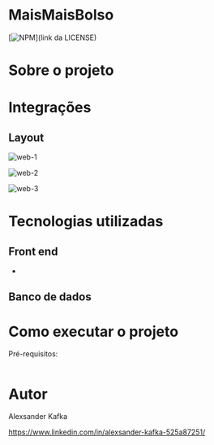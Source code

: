 # MaisMaisBolso
[![NPM](https://img.shields.io/npm/l/react)](link da LICENSE) 

# Sobre o projeto

# Integrações

## Layout
![web-1]()

![web-2]()

![web-3]()


# Tecnologias utilizadas

## Front end
- 

## Banco de dados

# Como executar o projeto
Pré-requisitos: 

```bash
```

# Autor

Alexsander Kafka

https://www.linkedin.com/in/alexsander-kafka-525a87251/
